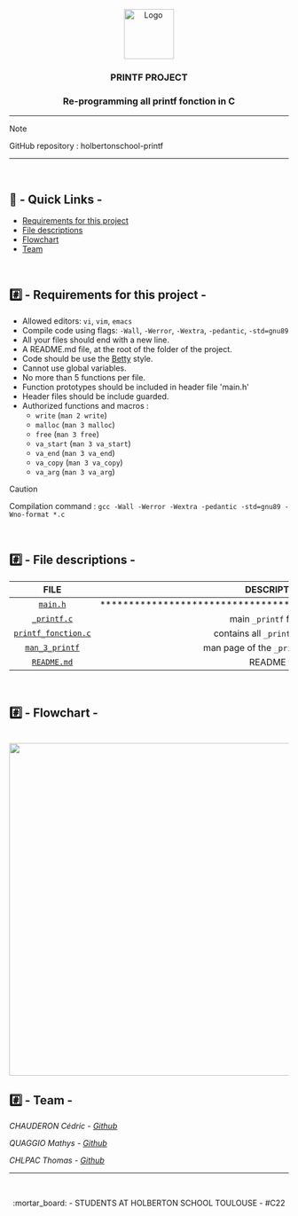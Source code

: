<div align="center">
<img src="https://upload.wikimedia.org/wikipedia/commons/1/18/C_Programming_Language.svg" alt="Logo" width="90" height="90">
<br />
<h3>PRINTF PROJECT</h3>
<h3>Re-programming all printf fonction in C</h3>
</div>

---

> [!NOTE]
> GitHub repository : holbertonschool-printf

---

<br />

## :link: - Quick Links -
* [Requirements for this project](#%EF%B8%8F⃣---requirements-for-this-project--)
* [File descriptions](#%EF%B8%8F⃣---file-descriptions--)
* [Flowchart](#%EF%B8%8F⃣---flowchart--)
* [Team](#%EF%B8%8F⃣---team--)

<br />

## #️⃣ - Requirements for this project -

- Allowed editors: `vi`, `vim`, `emacs`
- Compile code using flags: `-Wall`, `-Werror`, `-Wextra`, `-pedantic`, `-std=gnu89`
- All your files should end with a new line.
- A README.md file, at the root of the folder of the project.
- Code should be use the [Betty](https://github.com/holbertonschool/Betty) style.
- Cannot use global variables.
- No more than 5 functions per file.
- Function prototypes should be included in header file 'main.h'
- Header files should be include guarded.
- Authorized functions and macros :
	* `write` (`man 2 write`)
	* `malloc` (`man 3 malloc`)
	* `free` (`man 3 free`)
	* `va_start` (`man 3 va_start`)
	* `va_end` (`man 3 va_end`)
	* `va_copy` (`man 3 va_copy`)
	* `va_arg` (`man 3 va_arg`)

> [!CAUTION]
> Compilation command : `gcc -Wall -Werror -Wextra -pedantic -std=gnu89 -Wno-format *.c`

<br />

## #️⃣ - File descriptions -
	
|                  FILE                    |                                    DESCRIPTION                                    |
| :--------------------------------------: | :-------------------------------------------------------------------------------: |
|            [`main.h`](main.h)            |           *************************************************************           |
|         [`_printf.c`](_printf.c)         |                              main `_printf` function                              |
| [`printf_fonction.c`](printf_fonction.c) |                         contains all `_printf` functions                          |
|      [`man_3_printf`](man_3_printf)      |                       man page of the `_printf` functions                         |
|         [`README.md`](README.md)         |                                    README file                                    |

<br />

## #️⃣ - Flowchart -

<br />

<img width="1020px" height="600px" src="https://images.prismic.io/milanote/0b27fe8a-64e7-4bdb-bc22-94b2d0bee7f5_CleanShot+2023-06-06+at+15.27.55%402x.png?auto=compress%2Cformat&w=1200">

<br />

## #️⃣ - Team -

*CHAUDERON Cédric	- [Github](https://github.com/cedricswing)*

*QUAGGIO Mathys		- [Github](https://github.com/Horalta)*

*CHLPAC Thomas		- [Github](https://github.com/ThomasC12000)*

---

<br />

<p align="center">:mortar_board: - STUDENTS AT HOLBERTON SCHOOL TOULOUSE - #C22</p>
